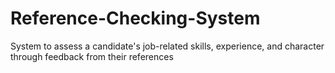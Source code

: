 # Reference-Checking-System
System to assess a candidate's job-related skills, experience, and character through feedback from their references
